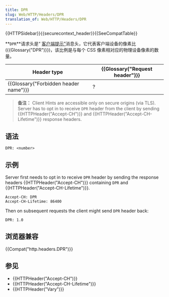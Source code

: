 ```yaml
---
title: DPR
slug: Web/HTTP/Headers/DPR
translation_of: Web/HTTP/Headers/DPR
---
```

{{HTTPSidebar}}{{securecontext_header}}{{SeeCompatTable}}

**`DPR`**请求头是“ [客户端提示”](/zh-CN/docs/Glossary/Client_hints)消息头，它代表客户端设备的像素比 ({{Glossary("DPR")}})，该比例是与每个 CSS 像素相对应的物理设备像素的数量。

| Header type                                      | {{Glossary("Request header")}} |
| ------------------------------------------------ | ---------------------------------------- |
| {{Glossary("Forbidden header name")}} | ?                                        |

> **备注：** Client Hints are accessible only on secure origins (via TLS). Server has to opt in to receive `DPR` header from the client by sending {{HTTPHeader("Accept-CH")}} and {{HTTPHeader("Accept-CH-Lifetime")}} response headers.

## 语法

```plain
DPR: <number>
```

## 示例

Server first needs to opt in to receive `DPR` header by sending the response headers {{HTTPHeader("Accept-CH")}} containing `DPR` and {{HTTPHeader("Accept-CH-Lifetime")}}.

```plain
Accept-CH: DPR
Accept-CH-Lifetime: 86400
```

Then on subsequent requests the client might send `DPR` header back:

```plain
DPR: 1.0
```

## 浏览器兼容

{{Compat("http.headers.DPR")}}

## 参见

- {{HTTPHeader("Accept-CH")}}
- {{HTTPHeader("Accept-CH-Lifetime")}}
- {{HTTPHeader("Vary")}}
